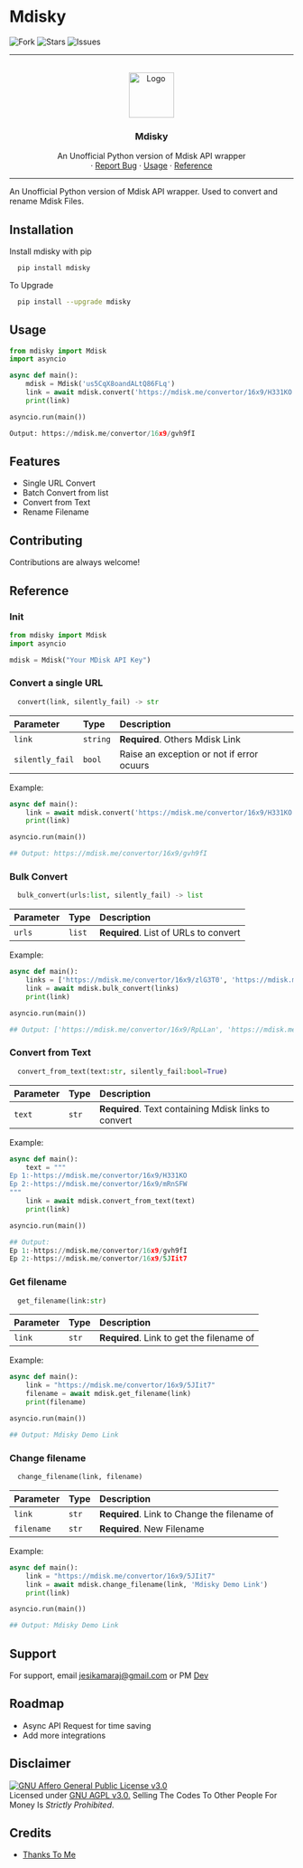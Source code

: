 # Mdisky


<p align="center">

![Fork](https://img.shields.io/github/forks/kevinnadar22/mdisky?style=for-the-badge)
![Stars](https://img.shields.io/github/stars/kevinnadar22/mdisky?color=%23&style=for-the-badge)
![Issues](https://img.shields.io/github/issues/kevinnadar22/mdisky?style=for-the-badge)

</p>

---

<!-- PROJECT LOGO -->
<br />
<div align="center">
  <a href="https://github.com/kevinnadar22/mdisky">
    <img src="https://play-lh.googleusercontent.com/7ByFpdTmtc3JCmTUCUKQTmQChqbvlk79JSnyt27ORfTKK-51m_kyFs3B6YE7xRzLM2k=rw" alt="Logo" width="80" height="80">
  </a>

  <h3 align="center">Mdisky</h3>

  <p align="center">
   An Unofficial Python version of Mdisk API wrapper
    <br />
    ·
    <a href="https://www.telegram.dog/ask_admin001">Report Bug</a>
    ·
    <a href="#usage">Usage</a>
    ·
    <a href="#reference">Reference</a>
  </p>
</div>


---



An Unofficial Python version of Mdisk API wrapper. Used to convert and rename Mdisk Files.




## Installation

Install mdisky with pip

```bash
  pip install mdisky
```
    
To Upgrade

```bash
  pip install --upgrade mdisky
```
    
    
## Usage

```python
from mdisky import Mdisk
import asyncio

async def main():
    mdisk = Mdisk('us5CqX8oandALtQ86FLq')
    link = await mdisk.convert('https://mdisk.me/convertor/16x9/H331KO')
    print(link)

asyncio.run(main())
```

```python
Output: https://mdisk.me/convertor/16x9/gvh9fI
```


## Features

- Single URL Convert
- Batch Convert from list
- Convert from Text
- Rename Filename

## Contributing

Contributions are always welcome!



## Reference

### Init
```python
from mdisky import Mdisk
import asyncio

mdisk = Mdisk("Your MDisk API Key")

```

### Convert a single URL

```python
  convert(link, silently_fail) -> str
```

| Parameter | Type     | Description                |
| :-------- | :------- | :------------------------- |
| `link` | `string` | **Required**. Others Mdisk Link |
| `silently_fail` | `bool` | Raise an exception or not if error ocuurs |

Example:

```python
async def main():
    link = await mdisk.convert('https://mdisk.me/convertor/16x9/H331KO')
    print(link)

asyncio.run(main())

## Output: https://mdisk.me/convertor/16x9/gvh9fI
```

### Bulk Convert

```python
  bulk_convert(urls:list, silently_fail) -> list
```

| Parameter | Type     | Description                       |
| :-------- | :------- | :-------------------------------- |
| `urls`      | `list` | **Required**. List of URLs to convert |

Example:

```python
async def main():
    links = ['https://mdisk.me/convertor/16x9/zlG3T0', 'https://mdisk.me/convertor/16x9/H331KO']
    link = await mdisk.bulk_convert(links)
    print(link)

asyncio.run(main())

## Output: ['https://mdisk.me/convertor/16x9/RpLLan', 'https://mdisk.me/convertor/16x9/gvh9fI']
```

### Convert from Text

```python
  convert_from_text(text:str, silently_fail:bool=True)
```

| Parameter | Type     | Description                       |
| :-------- | :------- | :-------------------------------- |
| `text`      | `str` | **Required**. Text containing Mdisk links to convert|

Example:

```python
async def main():
    text = """
Ep 1:-https://mdisk.me/convertor/16x9/H331KO
Ep 2:-https://mdisk.me/convertor/16x9/mRnSFW
"""
    link = await mdisk.convert_from_text(text)
    print(link)

asyncio.run(main())

## Output:
Ep 1:-https://mdisk.me/convertor/16x9/gvh9fI
Ep 2:-https://mdisk.me/convertor/16x9/5JIit7
```

### Get filename

```python
  get_filename(link:str)
```

| Parameter | Type     | Description                       |
| :-------- | :------- | :-------------------------------- |
| `link`      | `str` | **Required**. Link to get the filename of|

Example:

```python
async def main():
    link = "https://mdisk.me/convertor/16x9/5JIit7"
    filename = await mdisk.get_filename(link)
    print(filename)

asyncio.run(main())

## Output: Mdisky Demo Link
```


### Change filename

```python
  change_filename(link, filename)
```


| Parameter | Type     | Description                       |
| :-------- | :------- | :-------------------------------- |
| `link`      | `str` | **Required**. Link to Change the filename of|
| `filename`      | `str` | **Required**. New Filename|

Example:

```python
async def main():
    link = "https://mdisk.me/convertor/16x9/5JIit7"
    link = await mdisk.change_filename(link, 'Mdisky Demo Link')
    print(link)

asyncio.run(main())

## Output: Mdisky Demo Link
```

## Support

For support, email jesikamaraj@gmail.com or PM [Dev](https://t.me/ask_admin001)


## Roadmap

- Async API Request for time saving
- Add more integrations

## Disclaimer

[![GNU Affero General Public License v3.0](https://www.gnu.org/graphics/agplv3-155x51.png)](https://www.gnu.org/licenses/agpl-3.0.en.html#header)    
Licensed under [GNU AGPL v3.0.](https://github.com/CrazyBotsz/Adv-Auto-Filter-Bot-V2/blob/main/LICENSE)
Selling The Codes To Other People For Money Is *Strictly Prohibited*.


## Credits
 - [Thanks To Me](https://github.com/Kevinnadar22)